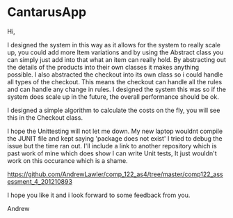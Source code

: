 # CantarusApp

Hi,

I designed the system in this way as it allows for the system to really scale up, you could add more Item variations and by using the Abstract class you can simply just add into that what an item can really hold. By abstracting out the details of the products into their own classes it makes anything possible. I also abstracted the checkout into its own class so i could handle all types of the checkout. This means the checkout can handle all the rules and can handle any change in rules. I designed the system this was so if the system does scale up in the future, the overall performance should be ok.

I designed a simple algorithm to calculate the costs on the fly, you will see this in the Checkout class. 

I hope the Unittesting will not let me down. My new laptop wouldnt compile the JUNIT file and kept saying 'package does not exist' I tried to debug the issue but the time ran out. I'll include a link to another repository which is past work of mine which does show I can write Unit tests, It just wouldn't work on this occurance which is a shame.

https://github.com/AndrewLawler/comp_122_as4/tree/master/comp122_assessment_4_201210893

I hope you like it and i look forward to some feedback from you.

Andrew
